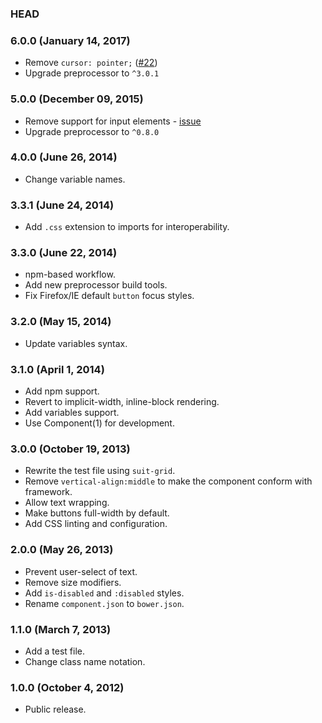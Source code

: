 ### HEAD

### 6.0.0 (January 14, 2017)

* Remove `cursor: pointer;` ([#22](https://github.com/suitcss/components-button/pull/22))
* Upgrade preprocessor to `^3.0.1`

### 5.0.0 (December 09, 2015)

* Remove support for input elements - [issue](https://github.com/suitcss/components-button/issues/6)
* Upgrade preprocessor to `^0.8.0`

### 4.0.0 (June 26, 2014)

* Change variable names.

### 3.3.1 (June 24, 2014)

* Add `.css` extension to imports for interoperability.

### 3.3.0 (June 22, 2014)

* npm-based workflow.
* Add new preprocessor build tools.
* Fix Firefox/IE default `button` focus styles.

### 3.2.0 (May 15, 2014)

* Update variables syntax.

### 3.1.0 (April 1, 2014)

* Add npm support.
* Revert to implicit-width, inline-block rendering.
* Add variables support.
* Use Component(1) for development.

### 3.0.0 (October 19, 2013)

* Rewrite the test file using `suit-grid`.
* Remove `vertical-align:middle` to make the component conform with framework.
* Allow text wrapping.
* Make buttons full-width by default.
* Add CSS linting and configuration.

### 2.0.0 (May 26, 2013)

* Prevent user-select of text.
* Remove size modifiers.
* Add `is-disabled` and `:disabled` styles.
* Rename `component.json` to `bower.json`.

### 1.1.0 (March 7, 2013)

* Add a test file.
* Change class name notation.

### 1.0.0 (October 4, 2012)

* Public release.
